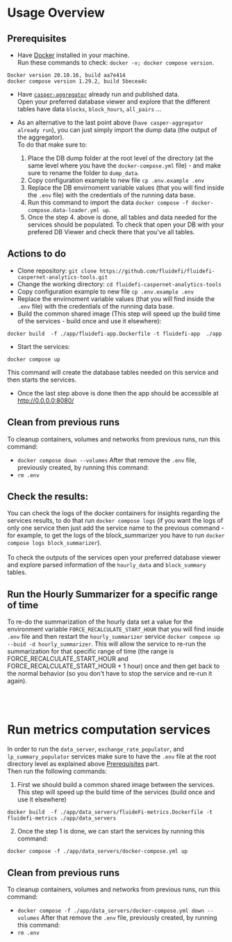 # Usage Overview


## Prerequisites
- Have [Docker](https://www.docker.com/) installed in your machine. <br>
Run these commands to check: `docker -v; docker compose version`.
```
Docker version 20.10.16, build aa7e414
docker compose version 1.29.2, build 5becea4c
```
- Have [`casper-aggregator`](https://github.com/fluidefi/fluidefi-caspernet-aggregator-tools) already run and published data. <br>
Open your preferred database viewer and explore that the different tables have data `blocks`, `block_hours`, `all_pairs` ... <br>

- As an alternative to the last point above (`have casper-aggregator already run`), you can just simply import the dump data (the output of the aggregator).<br>
To do that make sure to:
  1. Place the DB dump folder at the root level of the directory (at the same level where you have the `docker-compose.yml` file) - and make sure to rename the folder to `dump_data`.
  2. Copy configuration example to new file `cp .env.example .env`
  3. Replace the DB envirnoment variable values (that you will find inside the `.env` file) with the credentials of the running data base.
  4. Run this command to import the data `docker compose -f docker-compose.data-loader.yml up`.
  5. Once the step 4. above is done, all tables and data needed for the services should be populated. To check that open your DB with your prefered DB Viewer and check there that you've all tables.



## Actions to do
- Clone repository: `git clone https://github.com/fluidefi/fluidefi-caspernet-analytics-tools.git`
- Change the working directory: `cd fluidefi-caspernet-analytics-tools`
- Copy configuration example to new file `cp .env.example .env`
- Replace the envirnoment variable values (that you will find inside the `.env` file) with the credentials of the running data base.
- Build the common shared image (This step will speed up the build time of the services - build once and use it elsewhere): <br>
```
docker build  -f ./app/fluidefi-app.Dockerfile -t fluidefi-app  ./app
```
- Start the services: <br>
```
docker compose up
```
 This command will create the database tables needed on this service and then starts the services.
- Once the last step above is done then the app should be accessible at http://0.0.0.0:8080/ 


## Clean from previous runs
To cleanup containers, volumes and networks from previous runs, run this command: 
- `docker compose down --volumes`
After that remove the `.env` file, previously created, by running this command:
- `rm .env` 


## Check the results:

You can check the logs of the docker containers for insights regarding the services results, to do that run `docker compose logs` (if you want the logs of only one service then just add the service name to the previous command - for example, to get the logs of the block_summarizer you have to run `docker compose logs block_summarizer`).<br><br> 
To check the outputs of the services open your preferred database viewer and explore parsed information of the `hourly_data` and `block_summary` tables.


## Run the Hourly Summarizer for a specific range of time

To re-do the summarization of the hourly data set a value for the environment variable `FORCE_RECALCULATE_START_HOUR` that you will find inside `.env` file and then restart the `hourly_summarizer` service `docker compose up --buid -d hourly_summarizer`. This will allow the service to re-run the summarization for that specific range of time (the range is FORCE_RECALCULATE_START_HOUR and FORCE_RECALCULATE_START_HOUR + 1 hour) once and then get back to the normal behavior (so you don't have to stop the service and re-run it again).

<br><br>

# Run metrics computation services
In order to run the `data_server`, `exchange_rate_populator`, and `lp_summary_populator` services make sure to have the `.env` file at the root directory level as explained above [Prerequisites](#prerequisites) part. <br>
Then run the following commands: 
1. First we should build a common shared image between the services. This step will speed up the build time of the services (build once and use it elsewhere)<br>
```
docker build  -f ./app/data_servers/fluideFi-metrics.Dockerfile -t fluidefi-metrics ./app/data_servers 
```
2. Once the step 1 is done, we can start the services by running this command: <br>
```
docker compose -f ./app/data_servers/docker-compose.yml up  
```

## Clean from previous runs
To cleanup containers, volumes and networks from previous runs, run this command: 
- `docker compose -f ./app/data_servers/docker-compose.yml down --volumes`
After that remove the `.env` file, previously created, by running this command:
- `rm .env`